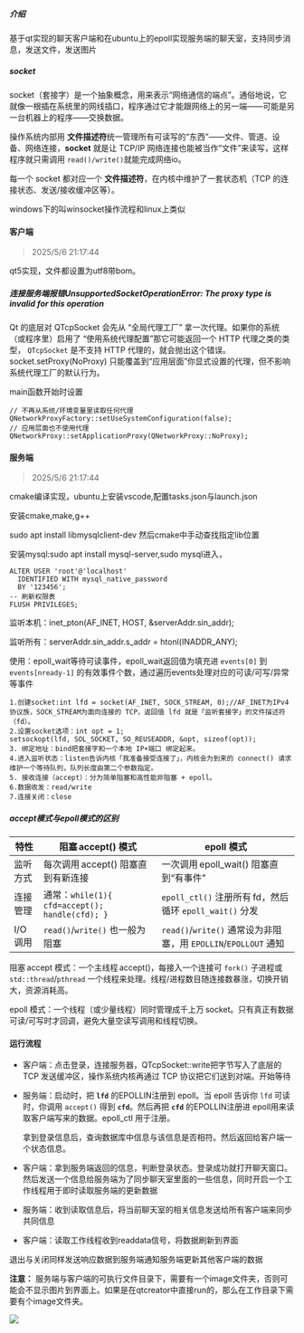 ##### 介绍

基于qt实现的聊天客户端和在ubuntu上的epoll实现服务端的聊天室，支持同步消息，发送文件，发送图片

##### socket

socket（套接字）是一个抽象概念，用来表示“网络通信的端点”。通俗地说，它就像一根插在系统里的网线插口，程序通过它才能跟网络上的另一端——可能是另一台机器上的程序——交换数据。

操作系统内部用 **文件描述符**统一管理所有可读写的“东西”——文件、管道、设备、网络连接，**socket** 就是让 TCP/IP 网络连接也能被当作“文件”来读写，这样程序就只需调用 `read()/write()`就能完成网络io。

每一个 socket 都对应一个 **文件描述符**，在内核中维护了一套状态机（TCP 的连接状态、发送/接收缓冲区等）。

windows下的叫winsocket操作流程和linux上类似

#### 客户端

> 2025/5/6 21:17:44

qt5实现，文件都设置为utf8带bom。

##### 连接服务端报错UnsupportedSocketOperationError: The proxy type is invalid for this operation

Qt 的底层对 QTcpSocket 会先从 “全局代理工厂” 拿一次代理。如果你的系统（或程序里）启用了 “使用系统代理配置”那它可能返回一个 HTTP 代理之类的类型， `QTcpSocket` 是不支持 HTTP 代理的，就会抛出这个错误。socket.setProxy(NoProxy) 只能覆盖到“应用层面”你显式设置的代理，但不影响系统代理工厂的默认行为。

main函数开始时设置

```
// 不再从系统/环境变量里读取任何代理
QNetworkProxyFactory::setUseSystemConfiguration(false);
// 应用层面也不使用代理
QNetworkProxy::setApplicationProxy(QNetworkProxy::NoProxy);
```

#### 服务端

> 2025/5/6 21:17:44

cmake编译实现，ubuntu上安装vscode,配置tasks.json与launch.json

安装cmake,make,g++

sudo apt install libmysqlclient-dev 然后cmake中手动查找指定lib位置

安装mysql:sudo apt install mysql-server,sudo mysql进入，

```
ALTER USER 'root'@'localhost'
  IDENTIFIED WITH mysql_native_password
  BY '123456';
-- 刷新权限表
FLUSH PRIVILEGES;
```

监听本机：inet_pton(AF_INET, HOST, &serverAddr.sin_addr);

监听所有：serverAddr.sin_addr.s_addr = htonl(INADDR_ANY);

使用：epoll_wait等待可读事件，epoll_wait返回值为填充进 `events[0]` 到 `events[nready-1]` 的有效事件个数，通过遍历events处理对应的可读/可写/异常等事件

```
1.创建socket:int lfd = socket(AF_INET, SOCK_STREAM, 0);//AF_INET为IPv4 协议族，SOCK_STREAM为面向连接的 TCP，返回值 lfd 就是「监听套接字」的文件描述符（fd）。
2.设置socket选项：int opt = 1;
setsockopt(lfd, SOL_SOCKET, SO_REUSEADDR, &opt, sizeof(opt));
3. 绑定地址：bind把套接字和一个本地 IP+端口 绑定起来。
4.进入监听状态：listen告诉内核「我准备接受连接了」，内核会为到来的 connect() 请求维护一个等待队列，队列长度由第二个参数指定。
5. 接收连接（accept）：分为简单阻塞和高性能非阻塞 + epoll。
6.数据收发：read/write
7.连接关闭：close
```

##### accept模式与epoll模式的区别

| 特性     | 阻塞 accept() 模式                             | epoll 模式                                                   |
| -------- | ---------------------------------------------- | ------------------------------------------------------------ |
| 监听方式 | 每次调用 accept() 阻塞直到有新连接             | 一次调用 epoll_wait() 阻塞直到“有事件”                       |
| 连接管理 | 通常：`while(1){ cfd=accept(); handle(cfd); }` | `epoll_ctl()` 注册所有 fd，然后循环 `epoll_wait()` 分发      |
| I/O 调用 | `read()`/`write()` 也一般为阻塞                | `read()`/`write()` 通常设为非阻塞，用 `EPOLLIN`/`EPOLLOUT` 通知 |

阻塞 accept 模式：一个主线程 accept()，每接入一个连接可 `fork()` 子进程或 `std::thread`/`pthread` 一个线程来处理。线程/进程数目随连接数暴涨，切换开销大，资源消耗高。

epoll 模式：一个线程（或少量线程）同时管理成千上万 socket。只有真正有数据可读/可写时才回调，避免大量空读写调用和线程切换。

#### 运行流程

* 客户端：点击登录，连接服务器，QTcpSocket::write把字节写入了底层的 TCP 发送缓冲区，操作系统内核再通过 TCP 协议把它们送到对端。开始等待

* 服务端：启动时，把 **`lfd`** 的EPOLLIN注册到 epoll。当 epoll 告诉你 `lfd` 可读时，你调用 `accept()` 得到 **`cfd`**。然后再把 **`cfd`** 的EPOLLIN注册进 epoll用来读取客户端写来的数据。epoll_ctl 用于注册。

  拿到登录信息后，查询数据库中信息与该信息是否相符。然后返回给客户端一个状态信息。

* 客户端：拿到服务端返回的信息，判断登录状态。登录成功就打开聊天窗口。然后发送一个信息给服务端为了同步聊天室里面的一些信息，同时开启一个工作线程用于即时读取服务端的更新数据
* 服务端：收到读取信息后，将当前聊天室的相关信息发送给所有客户端来同步共同信息
* 客户端：读取工作线程收到readdata信号，将数据刷新到界面

退出与关闭同样发送响应数据到服务端通知服务端更新其他客户端的数据

**注意：** 服务端与客户端的可执行文件目录下，需要有一个image文件夹，否则可能会不显示图片到界面上。如果是在qtcreator中直接run的，那么在工作目录下需要有个image文件夹。

![](https://github.com/xiaoyu12139/chat/blob/master/image/chat_show.gif)





